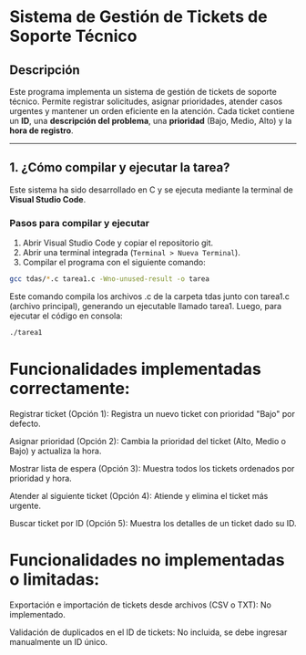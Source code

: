 # Sistema de Gestión de Tickets de Soporte Técnico

## Descripción

Este programa implementa un sistema de gestión de tickets de soporte técnico. Permite registrar solicitudes, asignar prioridades, atender casos urgentes y mantener un orden eficiente en la atención. Cada ticket contiene un **ID**, una **descripción del problema**, una **prioridad** (Bajo, Medio, Alto) y la **hora de registro**.

---

## 1. ¿Cómo compilar y ejecutar la tarea?

Este sistema ha sido desarrollado en C y se ejecuta mediante la terminal de **Visual Studio Code**.

### Pasos para compilar y ejecutar

1. Abrir Visual Studio Code y copiar el repositorio git.
2. Abrir una terminal integrada (`Terminal > Nueva Terminal`).
3. Compilar el programa con el siguiente comando:

```bash
gcc tdas/*.c tarea1.c -Wno-unused-result -o tarea

```
Este comando compila los archivos .c de la carpeta tdas junto con tarea1.c (archivo principal), generando un ejecutable llamado tarea1.
Luego, para ejecutar el código en consola:

```bash
./tarea1

```
# Funcionalidades implementadas correctamente:

Registrar ticket (Opción 1): Registra un nuevo ticket con prioridad "Bajo" por defecto.

Asignar prioridad (Opción 2): Cambia la prioridad del ticket (Alto, Medio o Bajo) y actualiza la hora.

Mostrar lista de espera (Opción 3): Muestra todos los tickets ordenados por prioridad y hora.

Atender al siguiente ticket (Opción 4): Atiende y elimina el ticket más urgente.

Buscar ticket por ID (Opción 5): Muestra los detalles de un ticket dado su ID.

# Funcionalidades no implementadas o limitadas:

Exportación e importación de tickets desde archivos (CSV o TXT): No implementado.

Validación de duplicados en el ID de tickets: No incluida, se debe ingresar manualmente un ID único.




